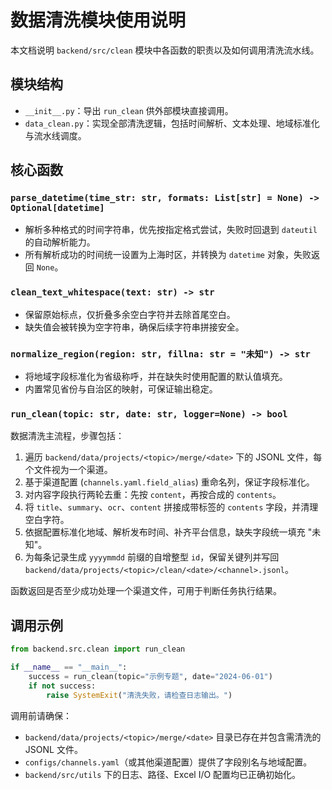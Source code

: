 # 数据清洗模块使用说明

本文档说明 `backend/src/clean` 模块中各函数的职责以及如何调用清洗流水线。

## 模块结构

- `__init__.py`：导出 `run_clean` 供外部模块直接调用。
- `data_clean.py`：实现全部清洗逻辑，包括时间解析、文本处理、地域标准化与流水线调度。

## 核心函数

### `parse_datetime(time_str: str, formats: List[str] = None) -> Optional[datetime]`

- 解析多种格式的时间字符串，优先按指定格式尝试，失败时回退到 `dateutil` 的自动解析能力。
- 所有解析成功的时间统一设置为上海时区，并转换为 `datetime` 对象，失败返回 `None`。

### `clean_text_whitespace(text: str) -> str`

- 保留原始标点，仅折叠多余空白字符并去除首尾空白。
- 缺失值会被转换为空字符串，确保后续字符串拼接安全。

### `normalize_region(region: str, fillna: str = "未知") -> str`

- 将地域字段标准化为省级称呼，并在缺失时使用配置的默认值填充。
- 内置常见省份与自治区的映射，可保证输出稳定。

### `run_clean(topic: str, date: str, logger=None) -> bool`

数据清洗主流程，步骤包括：

1. 遍历 `backend/data/projects/<topic>/merge/<date>` 下的 JSONL 文件，每个文件视为一个渠道。
2. 基于渠道配置 (`channels.yaml.field_alias`) 重命名列，保证字段标准化。
3. 对内容字段执行两轮去重：先按 `content`，再按合成的 `contents`。
4. 将 `title`、`summary`、`ocr`、`content` 拼接成带标签的 `contents` 字段，并清理空白字符。
5. 依据配置标准化地域、解析发布时间、补齐平台信息，缺失字段统一填充 "未知"。
6. 为每条记录生成 `yyyymmdd` 前缀的自增整型 `id`，保留关键列并写回 `backend/data/projects/<topic>/clean/<date>/<channel>.jsonl`。

函数返回是否至少成功处理一个渠道文件，可用于判断任务执行结果。

## 调用示例

```python
from backend.src.clean import run_clean

if __name__ == "__main__":
    success = run_clean(topic="示例专题", date="2024-06-01")
    if not success:
        raise SystemExit("清洗失败，请检查日志输出。")
```

调用前请确保：

- `backend/data/projects/<topic>/merge/<date>` 目录已存在并包含需清洗的 JSONL 文件。
- `configs/channels.yaml`（或其他渠道配置）提供了字段别名与地域配置。
- `backend/src/utils` 下的日志、路径、Excel I/O 配置均已正确初始化。
